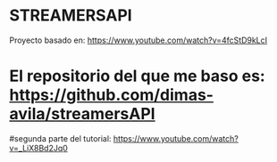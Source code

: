 # STREAMERSAPI
Proyecto basado en: https://www.youtube.com/watch?v=4fcStD9kLcI
# El repositorio del que me baso es: https://github.com/dimas-avila/streamersAPI

#segunda parte del tutorial:
https://www.youtube.com/watch?v=_LiX8Bd2Jq0
